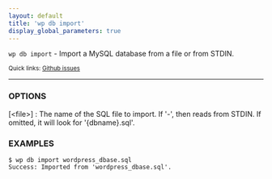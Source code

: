 ```yaml
---
layout: default
title: 'wp db import'
display_global_parameters: true
---
```


`wp db import` - Import a MySQL database from a file or from STDIN.

<small>Quick links: <a href="https://github.com/wp-cli/wp-cli/issues?q=is%3Aopen+label%3Acommand%3Adb-import+sort%3Aupdated-desc">Github issues</a></small>

<hr />

### OPTIONS

[&lt;file&gt;]
: The name of the SQL file to import. If '-', then reads from STDIN. If omitted, it will look for '{dbname}.sql'.

### EXAMPLES

    $ wp db import wordpress_dbase.sql
    Success: Imported from 'wordpress_dbase.sql'.



